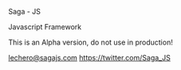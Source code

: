 Saga - JS

Javascript Framework

This is an Alpha version, do not use in production!

lechero@sagajs.com
https://twitter.com/Saga_JS